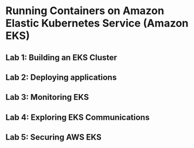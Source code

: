 # Running Containers on Amazon Elastic Kubernetes Service (Amazon EKS)

## Lab 1: Building an EKS Cluster







## Lab 2: Deploying applications
## Lab 3: Monitoring EKS 
## Lab 4: Exploring EKS Communications

## Lab 5: Securing AWS EKS